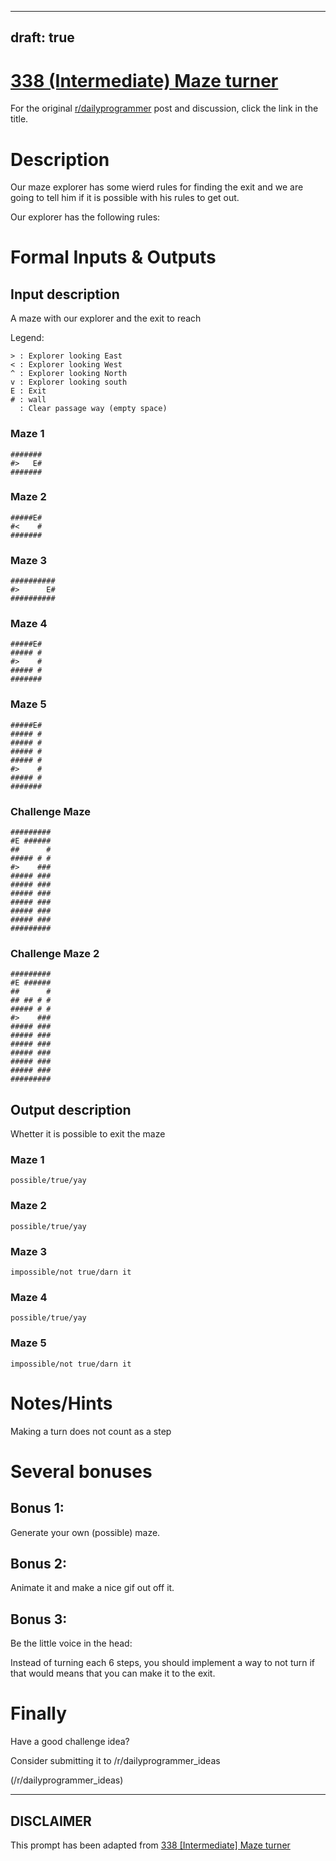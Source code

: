 ---
draft: true
----

# [338 (Intermediate) Maze turner](https://www.reddit.com/r/dailyprogrammer/comments/7aae56/20171102_challenge_338_intermediate_maze_turner/)

For the original [r/dailyprogrammer](https://www.reddit.com/r/dailyprogrammer/) post and discussion, click the link in the title.

# Description
Our maze explorer has some wierd rules for finding the exit and we are going to tell him if it is possible with his rules to get out.

Our explorer has the following rules:

# Formal Inputs & Outputs
## Input description
A maze with our explorer and the exit to reach

Legend: 


```
> : Explorer looking East
< : Explorer looking West
^ : Explorer looking North
v : Explorer looking south
E : Exit
# : wall
  : Clear passage way (empty space)
```
### Maze 1

```
#######
#>   E#
#######
```
### Maze 2

```
#####E#
#<    #
#######
```
### Maze 3

```
##########
#>      E#
##########
```
### Maze 4

```
#####E#
##### #
#>    #
##### #
#######
```
### Maze 5

```
#####E#
##### #
##### #
##### #
##### #
#>    #
##### #
#######
```
### Challenge Maze

```
#########
#E ######
##      #
##### # #
#>    ###
##### ###
##### ###
##### ###
##### ###
##### ###
##### ###
#########
```
### Challenge Maze 2

```
#########
#E ######
##      #
## ## # #
##### # #
#>    ###
##### ###
##### ###
##### ###
##### ###
##### ###
##### ###
#########
```
## Output description
Whetter it is possible to exit the maze 

### Maze 1

```
possible/true/yay
```
### Maze 2

```
possible/true/yay
```
### Maze 3

```
impossible/not true/darn it
```
### Maze 4

```
possible/true/yay
```
### Maze 5

```
impossible/not true/darn it
```
# Notes/Hints
Making a turn does not count as a step

# Several bonuses
## Bonus 1:
Generate your own (possible) maze.

## Bonus 2:
Animate it and make a nice gif out off it.

## Bonus 3:
Be the little voice in the head:

Instead of turning each 6 steps, you should implement a way to not turn if that would means that you can make it to the exit.

# Finally
Have a good challenge idea?

Consider submitting it to /r/dailyprogrammer_ideas

(/r/dailyprogrammer_ideas)

----
## **DISCLAIMER**
This prompt has been adapted from [338 [Intermediate] Maze turner](https://www.reddit.com/r/dailyprogrammer/comments/7aae56/20171102_challenge_338_intermediate_maze_turner/
)
